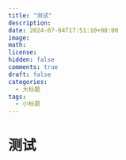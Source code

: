 ```yaml
---
title: "测试"
description: 
date: 2024-07-04T17:51:10+08:00
image: 
math: 
license: 
hidden: false
comments: true
draft: false
categories:
  - 大标题
tags:
  - 小标题
---
```




# 测试